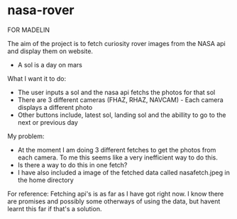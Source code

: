 # nasa-rover

FOR MADELIN

The aim of the project is to fetch curiosity rover images from the NASA api and display them on website. 

- A sol is a day on mars

What I want it to do:
- The user inputs a sol and the nasa api fetchs the photos for that sol
- There are 3 different cameras (FHAZ, RHAZ, NAVCAM) - Each camera displays a different photo
- Other buttons include, latest sol, landing sol and the abillity to go to the next or previous day

My problem:
- At the moment I am doing 3 different fetches to get the photos from each camera. To me this seems like a very inefficient way to do this.
- Is there a way to do this in one fetch?
- I have also included a image of the fetched data called nasafetch.jpeg in the home directory

For reference: Fetching api's is as far as I have got right now. I know there are promises and possibly some otherways of using the data, but havent learnt this far if that's a solution.
